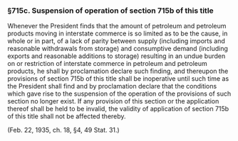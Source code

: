 ### §715c. Suspension of operation of section 715b of this title ###

Whenever the President finds that the amount of petroleum and petroleum products moving in interstate commerce is so limited as to be the cause, in whole or in part, of a lack of parity between supply (including imports and reasonable withdrawals from storage) and consumptive demand (including exports and reasonable additions to storage) resulting in an undue burden on or restriction of interstate commerce in petroleum and petroleum products, he shall by proclamation declare such finding, and thereupon the provisions of section 715b of this title shall be inoperative until such time as the President shall find and by proclamation declare that the conditions which gave rise to the suspension of the operation of the provisions of such section no longer exist. If any provision of this section or the application thereof shall be held to be invalid, the validity of application of section 715b of this title shall not be affected thereby.

(Feb. 22, 1935, ch. 18, §4, 49 Stat. 31.)